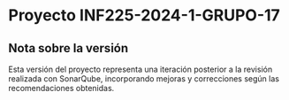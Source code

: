 # Proyecto INF225-2024-1-GRUPO-17

## Nota sobre la versión

Esta versión del proyecto representa una iteración posterior a la revisión realizada con SonarQube, incorporando mejoras y correcciones según las recomendaciones obtenidas.


